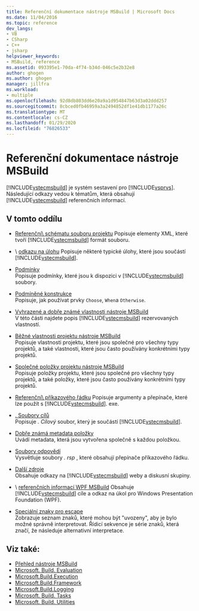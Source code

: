 ```yaml
---
title: Referenční dokumentace nástroje MSBuild | Microsoft Docs
ms.date: 11/04/2016
ms.topic: reference
dev_langs:
- VB
- CSharp
- C++
- jsharp
helpviewer_keywords:
- MSBuild, reference
ms.assetid: 093395e1-70da-4f74-b34d-046c5e2b32e8
author: ghogen
ms.author: ghogen
manager: jillfra
ms.workload:
- multiple
ms.openlocfilehash: 92d8db803dd6e20a9a1d954847b63d3a02ddd257
ms.sourcegitcommit: 8cbced0fb46959a3a2494852df1e41db1177a26c
ms.translationtype: MT
ms.contentlocale: cs-CZ
ms.lasthandoff: 01/29/2020
ms.locfileid: "76826533"
---
```

# <a name="msbuild-reference"></a>Referenční dokumentace nástroje MSBuild

[!INCLUDE[vstecmsbuild](../extensibility/internals/includes/vstecmsbuild_md.md)] je systém sestavení pro [!INCLUDE[vsprvs](../code-quality/includes/vsprvs_md.md)]. Následující odkazy vedou k tématům, která obsahují [!INCLUDE[vstecmsbuild](../extensibility/internals/includes/vstecmsbuild_md.md)] referenčních informací.

## <a name="in-this-section"></a>V tomto oddílu

- [Referenční\ schématu souboru projektu](../msbuild/msbuild-project-file-schema-reference.md)
 Popisuje elementy XML, které tvoří [!INCLUDE[vstecmsbuild](../extensibility/internals/includes/vstecmsbuild_md.md)] formát souboru.

- \ [odkazu na úlohu](../msbuild/msbuild-task-reference.md)
 Popisuje některé typické úlohy, které jsou součástí [!INCLUDE[vstecmsbuild](../extensibility/internals/includes/vstecmsbuild_md.md)].

- [Podmínky](../msbuild/msbuild-conditions.md)\
 Popisuje podmínky, které jsou k dispozici v [!INCLUDE[vstecmsbuild](../extensibility/internals/includes/vstecmsbuild_md.md)] soubory.

- [Podmíněné konstrukce](../msbuild/msbuild-conditional-constructs.md)\
 Popisuje, jak používat prvky `Choose`, `When`a `Otherwise`.

- [Vyhrazené a dobře známé vlastnosti nástroje MSBuild](../msbuild/msbuild-reserved-and-well-known-properties.md)\
 V této části najdete popis [!INCLUDE[vstecmsbuild](../extensibility/internals/includes/vstecmsbuild_md.md)] rezervovaných vlastností.

- [Běžné vlastnosti projektu nástroje MSBuild](../msbuild/common-msbuild-project-properties.md)\
 Popisuje vlastnosti projektu, které jsou společné pro všechny typy projektů, a také vlastnosti, které jsou často používány konkrétními typy projektů.

- [Společné položky projektu nástroje MSBuild](../msbuild/common-msbuild-project-items.md)\
 Popisuje položky projektu, které jsou společné pro všechny typy projektů, a také položky, které jsou často používány konkrétními typy projektů.

- [Referenční\ příkazového řádku](../msbuild/msbuild-command-line-reference.md)
 Popisuje argumenty a přepínače, které lze použít s [!INCLUDE[vstecmsbuild](../extensibility/internals/includes/vstecmsbuild_md.md)]. exe.

- [. Soubory cílů](../msbuild/msbuild-dot-targets-files.md)\
 Popisuje *. Cílový* soubor, který je součástí [!INCLUDE[vstecmsbuild](../extensibility/internals/includes/vstecmsbuild_md.md)].

- [Dobře známá metadata položky](../msbuild/msbuild-well-known-item-metadata.md)\
 Uvádí metadata, která jsou vytvořena společně s každou položkou.

- [Soubory odpovědí](../msbuild/msbuild-response-files.md)\
 Vysvětluje soubory *. rsp* , které obsahují přepínače příkazového řádku.

- [Další zdroje](https://social.msdn.microsoft.com/forums/vstudio/home?forum=msbuild)\
 Obsahuje odkazy na [!INCLUDE[vstecmsbuild](../extensibility/internals/includes/vstecmsbuild_md.md)] weby a diskusní skupiny.

- \ [referenčních informací WPF MSBuild](../msbuild/wpf-msbuild-reference.md)
 Obsahuje [!INCLUDE[vstecmsbuild](../extensibility/internals/includes/vstecmsbuild_md.md)] cíle a odkaz na úkol pro Windows Presentation Foundation (WPF).

- [Speciální znaky pro escape](../msbuild/special-characters-to-escape.md)\
 Zobrazuje seznam znaků, které mohou být "uvozeny", aby je bylo možné správně interpretovat. Řídicí sekvence je série znaků, která značí, že následuje alternativní interpretace.

## <a name="see-also"></a>Viz také:

- [Přehled nástroje MSBuild](../msbuild/msbuild.md)
- [Microsoft. Build. Evaluation](/dotnet/api/microsoft.build.evaluation)
- [Microsoft.Build.Execution](/dotnet/api/microsoft.build.execution)
- [Microsoft.Build.Framework](/dotnet/api/microsoft.build.framework)
- [Microsoft.Build.Logging](/dotnet/api/microsoft.build.logging)
- [Microsoft. Build. Tasks](/dotnet/api/microsoft.build.tasks)
- [Microsoft. Build. Utilities](/dotnet/api/microsoft.build.utilities)
